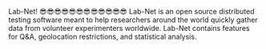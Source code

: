 Lab-Net!
😎😎😎😎😎😎😎😎😎😎😎😎 
Lab-Net is an open source distributed testing software meant to help researchers around the world quickly gather data from volunteer experimenters worldwide. Lab-Net contains features for Q&A, geolocation restrictions, and statistical analysis.

